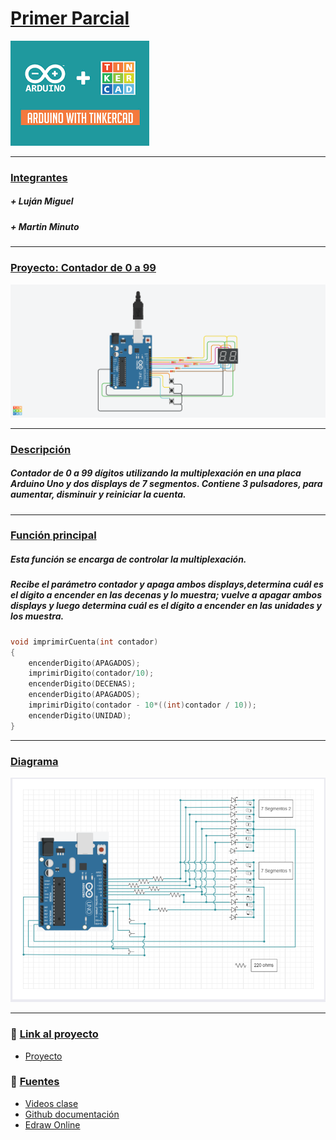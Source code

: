 # <span style="color:white">[Primer Parcial]()</span> 

![Imagen portada](img/Arduino.png)

***
### [Integrantes]()
##### + Luján Miguel
##### + Martin Minuto
  
***
### <span style="color:white">[Proyecto: Contador de 0 a 99]()</span> 
![Imagen Proyecto](img/ContadorDe0a99.png)

***

### <span style="color:white">[Descripción]()</span> 
##### Contador de 0 a 99 dígitos utilizando la multiplexación en una placa Arduino Uno y dos displays de 7 segmentos. Contiene 3 pulsadores, para aumentar, disminuir y reiniciar la cuenta. 

***
### <span style="color:white">[Función principal]()</span>
##### Esta función se encarga de controlar la multiplexación.
##### Recibe el parámetro contador y apaga ambos displays,determina cuál es el dígito a encender  en las decenas y lo muestra; vuelve a apagar ambos displays y luego determina cuál es el dígito a encender en las unidades y los muestra.


```C++
void imprimirCuenta(int contador)
{
    encenderDigito(APAGADOS);
    imprimirDigito(contador/10);
    encenderDigito(DECENAS);
    encenderDigito(APAGADOS);
    imprimirDigito(contador - 10*((int)contador / 10));
    encenderDigito(UNIDAD);
}
```

---
### <span style="color:white">[Diagrama]()</span>

![Diagrama proyecto](img/Diagrama.png)

---


### :eyes: <span style="color:white">[Link al proyecto]()</span>
+ [Proyecto](https://www.tinkercad.com/things/3eCkR0PgxvF)
  
### :book: <span style="color:white">[Fuentes]()</span>
+ [Videos clase](https://www.youtube.com/playlist?list=PL7LaR6_A2-E11BQXtypHMgWrSR-XOCeyD)
+ [Github documentación](https://docs.github.com/es/get-started/writing-on-github/getting-started-with-writing-and-formatting-on-github/basic-writing-and-formatting-syntax)
+ [Edraw Online](https://www.edrawmax.com/online/share.html?code=fb7e017c63a511ee8e0f0a54be41f961)
